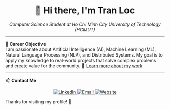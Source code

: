 <div align="center">
  <h1>👋 Hi there, I'm Tran Loc</h1>
  <p><em>Computer Science Student at Ho Chi Minh City University of Technology (HCMUT)</em></p>
</div>

---

🎯 **Career Objective**  
I am passionate about Artificial Intelligence (AI), Machine Learning (ML), Natural Language Processing (NLP), and Distributed Systems.
My goal is to apply my knowledge to real-world projects that solve complex problems and create value for the community.
🔗 [Learn more about my work](https://tranlocday.vercel.app/)

---

📫 **Contact Me**

<div align="center">
  <a href="https://www.linkedin.com/in/trlocne/" target="_blank">
    <img src="https://img.shields.io/badge/LinkedIn-0077B5?style=for-the-badge&logo=linkedin&logoColor=white" alt="LinkedIn">
  </a>
  <a href="mailto:tr.locne204@gmail.com">
    <img src="https://img.shields.io/badge/Email-D14836?style=for-the-badge&logo=gmail&logoColor=white" alt="Email">
  </a>
  <a href="https://tranlocday.vercel.app/" target="_blank">
    <img src="https://img.shields.io/badge/Website-000000?style=for-the-badge&logo=About.me&logoColor=white" alt="Website">
  </a>
</div>


Thanks for visiting my profile! 🚀
